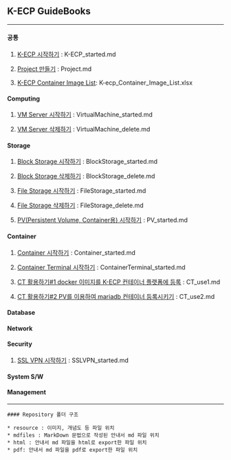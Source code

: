 ## K-ECP GuideBooks

---

#### 공통

1. [K-ECP 시작하기](./mdfiles/K-ECP_started.md) : K-ECP_started.md

2. [Project 만들기](./mdfiles/Project.md) : Project.md

3. [K-ECP Container Image List](resource/K-ECP_Container_Image_List_240117.xlsx): K-ecp_Container_Image_List.xlsx

#### Computing

1. [VM Server 시작하기](./mdfiles/VirtualMachine_started.md) : VirtualMachine_started.md

2. [VM Server 삭제하기](./mdfiles/VirtualMachine_delete.md) : VirtualMachine_delete.md

#### Storage

1. [Block Storage 시작하기](./mdfiles/BlockStorage_started.md) : BlockStorage_started.md

2. [Block Storage 삭제하기](./mdfiles/BlockStorage_delete.md) : BlockStorage_delete.md

3. [File Storage 시작하기](./mdfiles/FileStorage_started.md) : FileStorage_started.md

4. [File Storage 삭제하기](./mdfiles/FileStorage_delete.md) : FileStorage_delete.md

5. [PV(Persistent Volume, Container용) 시작하기](./mdfiles/PV_started.md) : PV_started.md

#### Container

1. [Container 시작하기](./mdfiles/Container_started.md) : Container_started.md

2. [Container Terminal 시작하기](./mdfiles/ContainerTerminal_started.md) : ContainerTerminal_started.md

3. [CT 활용하기#1 docker 이미지를 K-ECP 컨테이너 플랫폼에 등록](./mdfiles/CT_use1.md) : CT_use1.md

4. [CT 활용하기#2 PV를 이용하여 mariadb 컨테이너 등록시키기](./mdfiles/CT_use2.md) : CT_use2.md

#### Database

#### Network

#### Security

1. [SSL VPN 시작하기](./mdfiles/SSLVPN_started.md) : SSLVPN_started.md

#### System S/W

#### Management

---

```
#### Repository 폴더 구조

* resource : 이미지, 개념도 등 파일 위치
* mdfiles : MarkDown 문법으로 작성된 안내서 md 파일 위치
* html : 안내서 md 파일을 html로 export한 파일 위치
* pdf: 안내서 md 파일을 pdf로 export한 파일 위치
```
